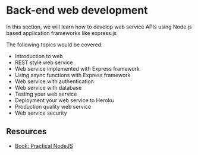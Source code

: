 # Back-end web development

In this section, we will learn how to develop web service APIs using Node.js based application frameworks like express.js

The following topics would be covered:

* Introduction to web
* REST style web service
* Web service implemented with Express framework
* Using async functions with Express framework
* Web service with authentication
* Web service with database
* Testing your web service
* Deployment your web service to Heroku
* Production quality web service
* Web service security

## Resources

* [Book: Practical NodeJS](https://github.com/azat-co/practicalnode)

